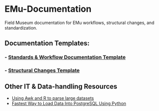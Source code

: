 # EMu-Documentation
Field Museum documentation for EMu workflows, structural changes, and standardization.

## Documentation Templates:

### - [Standards & Workflow Documentation Template](https://docs.google.com/document/d/1L-lFa4STSxdCT8pe1EamQRyEgPI-yjHyAJ2L0id-170/)

### - [Structural Changes Template](https://docs.google.com/document/d/19V6rYzCPe8_u5-JhoCf-sQ0zVDubF9xSHYqApmSaMaA/)


## Other IT & Data-handling Resources

- [Using Awk and R to parse large datasets](https://livefreeordichotomize.com/2019/06/04/using_awk_and_r_to_parse_25tb/)
- [Fastest Way to Load Data Into PostgreSQL Using Python](https://hakibenita.com/fast-load-data-python-postgresql)
